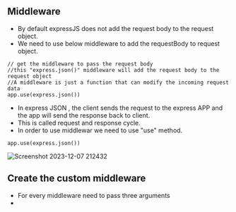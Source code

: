 ## Middleware
- By default expressJS does not add the request body to the request object.
- We need to use below middleware to add the requestBody to request object.

```
// get the middleware to pass the request body
//this "express.json()" middleware will add the request body to the request object
//A middleware is just a function that can modify the incoming request data 
app.use(express.json())
```
- In express JSON , the client sends the request to the express APP and the app will send the response back to client.
- This is called request and response cycle.
- In order to use middlewar we need to use "use" method.
```
app.use(express.json())
```

![Screenshot 2023-12-07 212432](https://github.com/NaliniThondapu/angular_practicee/assets/36626668/fd03a70c-8d45-493a-9c27-e97f969d30b2)

## Create the custom middleware
- For every middleware need to pass three arguments
- 
